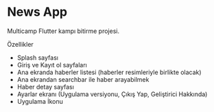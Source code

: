 # News App

Multicamp Flutter kampı bitirme projesi.

Özellikler					

- Splash sayfası					
- Giriş ve Kayıt ol sayfaları
- Ana ekranda haberler listesi (haberler resimleriyle birlikte olacak)				
- Ana ekrandan searchbar ile haber arayabilmek					
- Haber detay sayfası					
- Ayarlar ekranı (Uygulama versiyonu, Çıkış Yap, Geliştirici Hakkında)					
- Uygulama İkonu					
